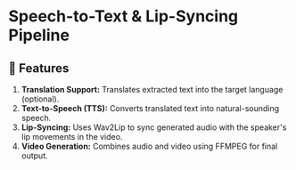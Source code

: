 # Speech-to-Text & Lip-Syncing Pipeline  

## 🚀 Features   
1. **Translation Support:** Translates extracted text into the target language (optional).  
2. **Text-to-Speech (TTS):** Converts translated text into natural-sounding speech.  
3. **Lip-Syncing:** Uses Wav2Lip to sync generated audio with the speaker's lip movements in the video.   
4. **Video Generation:** Combines audio and video using FFMPEG for final output.  

